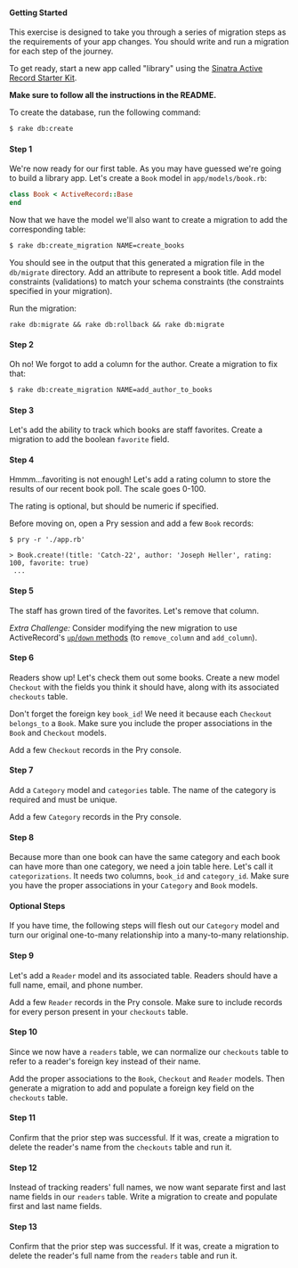 #### Getting Started

This exercise is designed to take you through a series of migration steps as the
requirements of your app changes. You should write and run a migration for each
step of the journey.

To get ready, start a new app called "library" using the [Sinatra Active Record
Starter Kit](https://github.com/launchacademy/sinatra-activerecord-starter-kit).

**Make sure to follow all the instructions in the README.**

To create the database, run the following command:

```bash
$ rake db:create
```

#### Step 1

We're now ready for our first table.  As you may have guessed we're going to
build a library app. Let's create a `Book` model in `app/models/book.rb`:

```ruby
class Book < ActiveRecord::Base
end
```

Now that we have the model we'll also want to create a migration to add the
corresponding table:

```bash
$ rake db:create_migration NAME=create_books
```

You should see in the output that this generated a migration file in the
`db/migrate` directory. Add an attribute to represent a book title. Add model constraints (validations)
to match your schema constraints (the constraints specified in your migration).

Run the migration:

```no-highlight
rake db:migrate && rake db:rollback && rake db:migrate
```

#### Step 2

Oh no! We forgot to add a column for the author. Create a migration to fix that:

```bash
$ rake db:create_migration NAME=add_author_to_books
```

#### Step 3

Let's add the ability to track which books are staff favorites. Create a
migration to add the boolean `favorite` field.

#### Step 4

Hmmm...favoriting is not enough! Let's add a rating column to store the results
of our recent book poll. The scale goes 0-100.

The rating is optional, but should be numeric if specified.

Before moving on, open a Pry session and add a few `Book` records:

```no-highlight
$ pry -r './app.rb'

> Book.create!(title: 'Catch-22', author: 'Joseph Heller', rating: 100, favorite: true)
 ...
```

#### Step 5

The staff has grown tired of the favorites. Let's remove that column.

*Extra Challenge:* Consider modifying the new migration to use ActiveRecord's [`up`/`down` methods](http://edgeguides.rubyonrails.org/active_record_migrations.html#using-the-up-down-methods) (to `remove_column` and `add_column`).


#### Step 6

Readers show up! Let's check them out some books. Create a new model `Checkout`
with the fields you think it should have, along with its associated `checkouts`
table.

Don't forget the foreign key `book_id`! We need it because each
`Checkout` `belongs_to` a `Book`. Make sure you include the proper associations
in the `Book` and `Checkout` models.

Add a few `Checkout` records in the Pry console.

#### Step 7

Add a `Category` model and `categories` table. The name of the category is
required and must be unique.

Add a few `Category` records in the Pry  console.

#### Step 8

Because more than one book can have the same category and each book can have
more than one category, we need a join table here.  Let's call it
`categorizations`.  It needs two columns, `book_id` and
`category_id`. Make sure you have the proper associations in your
`Category` and `Book` models.

#### Optional Steps

If you have time, the following steps will flesh out our `Category` model and turn our original one-to-many relationship into a many-to-many relationship.

#### Step 9

Let's add a `Reader` model and its associated table. Readers should have a full
name, email, and phone number.

Add a few `Reader` records in the Pry console. Make sure to include records for
every person present in your `checkouts` table.

#### Step 10

Since we now have a `readers` table, we can normalize our `checkouts` table to
refer to a reader's foreign key instead of their name.

Add the proper associations to the `Book`, `Checkout` and `Reader` models. Then generate
a migration to add and populate a foreign key field on the `checkouts` table.

#### Step 11

Confirm that the prior step was successful. If it was, create a migration to
delete the reader's name from the `checkouts` table and run it.

#### Step 12

Instead of tracking readers' full names, we now want separate first and last
name fields in our `readers` table. Write a migration to create and populate
first and last name fields.

#### Step 13

Confirm that the prior step was successful. If it was, create a migration to
delete the reader's full name from the `readers` table and run it.
